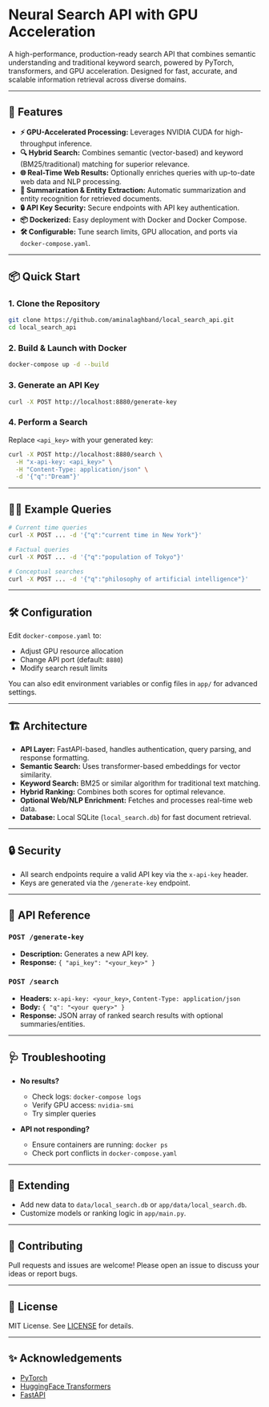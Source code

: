 # Neural Search API with GPU Acceleration

A high-performance, production-ready search API that combines semantic understanding and traditional keyword search, powered by PyTorch, transformers, and GPU acceleration. Designed for fast, accurate, and scalable information retrieval across diverse domains.

---

## 🚀 Features

- **⚡ GPU-Accelerated Processing:** Leverages NVIDIA CUDA for high-throughput inference.
- **🔍 Hybrid Search:** Combines semantic (vector-based) and keyword (BM25/traditional) matching for superior relevance.
- **🌐 Real-Time Web Results:** Optionally enriches queries with up-to-date web data and NLP processing.
- **📝 Summarization & Entity Extraction:** Automatic summarization and entity recognition for retrieved documents.
- **🔒 API Key Security:** Secure endpoints with API key authentication.
- **📦 Dockerized:** Easy deployment with Docker and Docker Compose.
- **🛠️ Configurable:** Tune search limits, GPU allocation, and ports via `docker-compose.yaml`.

---

## 📦 Quick Start

### 1. Clone the Repository

```bash
git clone https://github.com/aminalaghband/local_search_api.git
cd local_search_api
```

### 2. Build & Launch with Docker

```bash
docker-compose up -d --build
```

### 3. Generate an API Key

```bash
curl -X POST http://localhost:8880/generate-key
```

### 4. Perform a Search

Replace `<api_key>` with your generated key:

```bash
curl -X POST http://localhost:8880/search \
  -H "x-api-key: <api_key>" \
  -H "Content-Type: application/json" \
  -d '{"q":"Dream"}'
```

---

## 🧑‍💻 Example Queries

```bash
# Current time queries
curl -X POST ... -d '{"q":"current time in New York"}'

# Factual queries
curl -X POST ... -d '{"q":"population of Tokyo"}'

# Conceptual searches
curl -X POST ... -d '{"q":"philosophy of artificial intelligence"}'
```

---

## 🛠️ Configuration

Edit `docker-compose.yaml` to:

- Adjust GPU resource allocation
- Change API port (default: `8880`)
- Modify search result limits

You can also edit environment variables or config files in `app/` for advanced settings.

---

## 🏗️ Architecture

- **API Layer:** FastAPI-based, handles authentication, query parsing, and response formatting.
- **Semantic Search:** Uses transformer-based embeddings for vector similarity.
- **Keyword Search:** BM25 or similar algorithm for traditional text matching.
- **Hybrid Ranking:** Combines both scores for optimal relevance.
- **Optional Web/NLP Enrichment:** Fetches and processes real-time web data.
- **Database:** Local SQLite (`local_search.db`) for fast document retrieval.

---

## 🔒 Security

- All search endpoints require a valid API key via the `x-api-key` header.
- Keys are generated via the `/generate-key` endpoint.

---

## 📝 API Reference

### `POST /generate-key`
- **Description:** Generates a new API key.
- **Response:** `{ "api_key": "<your_key>" }`

### `POST /search`
- **Headers:** `x-api-key: <your_key>`, `Content-Type: application/json`
- **Body:** `{ "q": "<your query>" }`
- **Response:** JSON array of ranked search results with optional summaries/entities.

---

## 🩺 Troubleshooting

- **No results?**
  - Check logs: `docker-compose logs`
  - Verify GPU access: `nvidia-smi`
  - Try simpler queries

- **API not responding?**
  - Ensure containers are running: `docker ps`
  - Check port conflicts in `docker-compose.yaml`

---

## 🧩 Extending

- Add new data to `data/local_search.db` or `app/data/local_search.db`.
- Customize models or ranking logic in `app/main.py`.

---

## 🤝 Contributing

Pull requests and issues are welcome! Please open an issue to discuss your ideas or report bugs.

---

## 📄 License

MIT License. See [LICENSE](LICENSE) for details.

---

## ✨ Acknowledgements

- [PyTorch](https://pytorch.org/)
- [HuggingFace Transformers](https://huggingface.co/transformers/)
- [FastAPI](https://fastapi.tiangolo.com/)